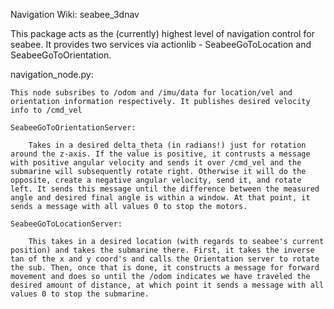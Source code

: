 Navigation Wiki: seabee_3dnav

This package acts as the (currently) highest level of navigation control for seabee. It provides two services via actionlib - SeabeeGoToLocation and SeabeeGoToOrientation. 

navigation_node.py:

    This node subsribes to /odom and /imu/data for location/vel and orientation information respectively. It publishes desired velocity info to /cmd_vel

    SeabeeGoToOrientationServer:

        Takes in a desired delta_theta (in radians!) just for rotation around the z-axis. If the value is positive, it contrusts a message with positive angular velocity and sends it over /cmd_vel and the submarine will subsequently rotate right. Otherwise it will do the opposite, create a negative angular velocity, send it, and rotate left. It sends this message until the difference between the measured angle and desired final angle is within a window. At that point, it sends a message with all values 0 to stop the motors.

    SeabeeGoToLocationServer:

        This takes in a desired location (with regards to seabee's current position) and takes the submarine there. First, it takes the inverse tan of the x and y coord's and calls the Orientation server to rotate the sub. Then, once that is done, it constructs a message for forward movement and does so until the /odom indicates we have traveled the desired amount of distance, at which point it sends a message with all values 0 to stop the submarine. 